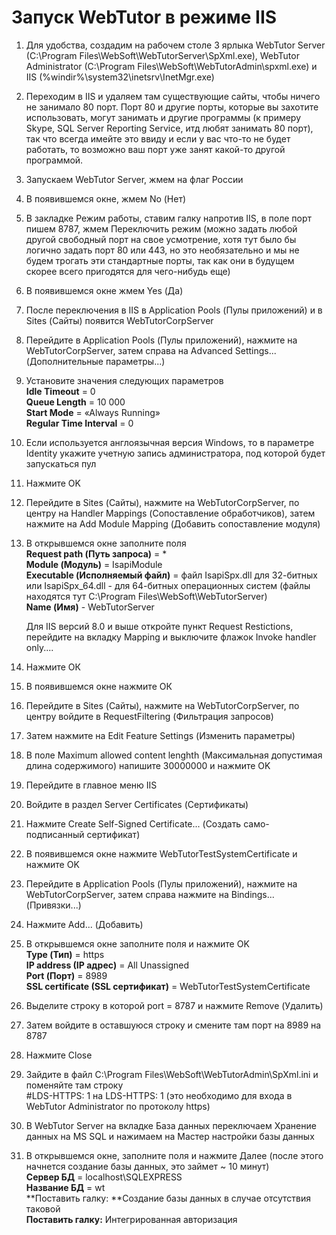 # Запуск WebTutor в режиме IIS

1. Для удобства, создадим на рабочем столе 3 ярлыка WebTutor Server \(C:\Program Files\WebSoft\WebTutorServer\SpXml.exe\), WebTutor Administrator \(C:\Program Files\WebSoft\WebTutorAdmin\spxml.exe\) и IIS \(%windir%\system32\inetsrv\InetMgr.exe\)
2. Переходим в IIS и удаляем там существующие сайты, чтобы ничего не занимало 80 порт. Порт 80 и другие порты, которые вы захотите использовать, могут занимать и другие программы \(к примеру Skype, SQL Server Reporting Service, итд любят занимать 80 порт\), так что всегда имейте это ввиду и если у вас что-то не будет работать, то возможно ваш порт уже занят какой-то другой программой.
3. Запускаем WebTutor Server, жмем на флаг России
4. В появившемся окне, жмем No \(Нет\)
5. В закладке Режим работы, ставим галку напротив IIS, в поле порт пишем 8787, жмем Переключить режим
   \(можно задать любой другой свободный порт на свое усмотрение, хотя тут было бы логично задать порт 80 или 443, но это необязательно и мы не будем трогать эти стандартные порты, так как они в будущем скорее всего пригодятся для чего-нибудь еще\)
6. В появившемся окне жмем Yes \(Да\)
7. После переключения в IIS в Application Pools \(Пулы приложений\) и в Sites \(Сайты\) появится WebTutorCorpServer 
8. Перейдите в Application Pools \(Пулы приложений\), нажмите на WebTutorCorpServer, затем справа на Advanced Settings... \(Дополнительные параметры...\)
9. Установите значения следующих параметров  
   **Idle Timeout** = 0  
   **Queue Length** = 10 000  
   **Start Mode** = «Always Running»  
   **Regular Time Interval** = 0

10. Если используется англоязычная версия Windows, то в параметре Identity укажите учетную запись администратора, под которой будет запускаться пул

11. Нажмите OK

12. Перейдите в Sites \(Сайты\), нажмите на WebTutorCorpServer, по центру на Handler Mappings \(Сопоставление обработчиков\), затем нажмите на Add Module Mapping \(Добавить сопоставление модуля\)
13. В открывшемся окне заполните поля  
    **Request path \(Путь запроса\)** = \*  
    **Module \(Модуль\)** = IsapiModule  
    **Executable \(Исполняемый файл\)** = файл IsapiSpx.dll для 32-битных или IsapiSpx\_64.dll - для 64-битных операционных систем \(файлы находятся тут C:\Program Files\WebSoft\WebTutorServer\)  
    **Name \(Имя\)** - WebTutorServer

    Для IIS версий 8.0 и выше откройте пункт Request Restictions, перейдите на вкладку Mapping и выключите флажок Invoke handler only....

14. Нажмите ОК

15. В появившемся окне нажмите ОК

16. Перейдите в Sites \(Сайты\), нажмите на WebTutorCorpServer, по центру войдите в RequestFiltering \(Фильтрация запросов\)

17. Затем нажмите на  Edit Feature Settings \(Изменить параметры\)

18. В поле Maximum allowed content lenghth \(Максимальная допустимая длина содержимого\) напишите 30000000 и нажмите OK
19. Перейдите в главное меню IIS
20. Войдите в раздел Server Certificates \(Сертификаты\)
21. Нажмите Create Self-Signed Certificate... \(Создать само-подписанный сертификат\)
22. В появившемся окне нажмите WebTutorTestSystemCertificate и нажмите OK
23. Перейдите в Application Pools \(Пулы приложений\), нажмите на WebTutorCorpServer, затем справа нажмите на Bindings... \(Привязки...\)
24. Нажмите Add... \(Добавить\)
25. В открывшемся окне заполните поля и нажмите OK  
    **Type \(Тип\)** = https  
    **IP address \(IP адрес\)** = All Unassigned  
    **Port \(Порт\)** = 8989  
    **SSL certificate \(SSL сертификат\)** = WebTutorTestSystemCertificate

26. Выделите строку в которой port = 8787 и нажмите Remove \(Удалить\)

27. Затем войдите в оставшуюся строку и смените там порт на 8989 на 8787

28. Нажмите Close

29. Зайдите в файл C:\Program Files\WebSoft\WebTutorAdmin\SpXml.ini и поменяйте там строку  
    \#LDS-HTTPS: 1 на LDS-HTTPS: 1 \(это необходимо для входа в WebTutor Administrator по протоколу https\)

30. В WebTutor Server на вкладке База данных переключаем Хранение данных на MS SQL и нажимаем на Мастер настройки базы данных

31. В открывшемся окне, заполните поля и нажмите Далее \(после этого начнется создание базы данных, это займет ~ 10 минут\)  
    **Сервер БД** = localhost\SQLEXPRESS  
    **Название БД** = wt  
    **Поставить галку: **Создание базы данных в случае отсутствия таковой  
    **Поставить галку:** Интегрированная авторизация



